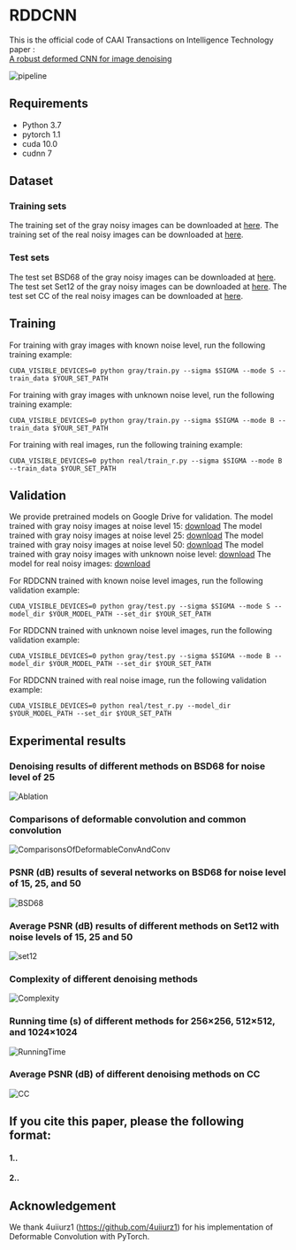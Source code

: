 # RDDCNN 
This is the official code of CAAI Transactions on Intelligence Technology paper :<br>
[A robust deformed CNN for image denoising]()<br>

![pipeline](https://github.com/hellloxiaotian/RDDCNN/pipeline.jpg)

## Requirements
- Python 3.7
- pytorch 1.1
- cuda 10.0
- cudnn 7

## Dataset
### Training sets
The training set of the gray noisy images can be downloaded at [here](https://drive.google.com/file/d/1NlmMR4RtWBar04stavxuAserPryGfoT0/view?usp=sharing).
The training set of the real noisy images can be downloaded at [here](https://drive.google.com/file/d/1zsYoxREQx8EcP0THS9ZqNehriegaqoxz/view?usp=sharing).
### Test sets
The test set BSD68 of the gray noisy images can be downloaded at [here](https://drive.google.com/file/d/1lxXQ_buMll_JVWxKpk5fp0jduW5F_MHe/view?usp=sharing).
The test set Set12 of the gray noisy images can be downloaded at [here](https://drive.google.com/file/d/1cpQwFpNv1MXsM5bJkIumYfww8EPtlkWf/view?usp=sharing).
The test set CC of the real noisy images can be downloaded at [here](https://drive.google.com/file/d/17DE-SV85Slu2foC0F0Ftob5VmRrHWI2h/view?usp=sharing ).

## Training
For training with gray images with known noise level, run the following training example:
```shell
CUDA_VISIBLE_DEVICES=0 python gray/train.py --sigma $SIGMA --mode S --train_data $YOUR_SET_PATH
```
For training with gray images with unknown noise level, run the following training example:
```shell
CUDA_VISIBLE_DEVICES=0 python gray/train.py --sigma $SIGMA --mode B --train_data $YOUR_SET_PATH
```
For training with real images, run the following training example:
```shell
CUDA_VISIBLE_DEVICES=0 python real/train_r.py --sigma $SIGMA --mode B --train_data $YOUR_SET_PATH
```

## Validation
We provide pretrained models on Google Drive for validation.
The model trained with gray noisy images at noise level 15: [download](https://drive.google.com/file/d/1T-DvCBR97ZS9_QexC2kPzh8gsCuPW6d0/view?usp=sharing)
The model trained with gray noisy images at noise level 25: [download](https://drive.google.com/file/d/16AmrwkGSxJCJcJbmPgGIJT-Ej8KW4RJ9/view?usp=sharing)
The model trained with gray noisy images at noise level 50: [download](https://drive.google.com/file/d/1uLXr6DQdbY3bHfnC9O3WxCoLkY6GD11t/view?usp=sharing)
The model trained with gray noisy images with unknown noise level: [download](https://drive.google.com/file/d/1Z2sUN2hflaRy9YsZZ7Z0ELJqTQMgeSjH/view?usp=sharing)
The model for real noisy images: [download](https://drive.google.com/file/d/1fA2Pz-y2ytW7igg0ItlB_qW829ce52tS/view?usp=sharing)

For RDDCNN trained with known noise level images, run the following validation example:
```shell
CUDA_VISIBLE_DEVICES=0 python gray/test.py --sigma $SIGMA --mode S --model_dir $YOUR_MODEL_PATH --set_dir $YOUR_SET_PATH
```
For RDDCNN trained with unknown noise level images, run the following validation example:
```shell
CUDA_VISIBLE_DEVICES=0 python gray/test.py --sigma $SIGMA --mode B --model_dir $YOUR_MODEL_PATH --set_dir $YOUR_SET_PATH
```
For RDDCNN trained with real noise image, run the following validation example:
```shell
CUDA_VISIBLE_DEVICES=0 python real/test_r.py --model_dir $YOUR_MODEL_PATH --set_dir $YOUR_SET_PATH
```

## Experimental results
### Denoising results of different methods on BSD68 for noise level of 25
![Ablation](https://github.com/hellloxiaotian/RDDCNN/ExperimetnalResults/Ablation.png)
### Comparisons of deformable convolution and common convolution
![ComparisonsOfDeformableConvAndConv](https://github.com/hellloxiaotian/RDDCNN/ExperimetnalResults/ComparisonsOfDeformableConvAndConv.png)
### PSNR (dB) results of several networks on BSD68 for noise level of 15, 25, and 50
![BSD68](https://github.com/hellloxiaotian/RDDCNN/ExperimetnalResults/BSD68.png)
### Average PSNR (dB) results of different methods on Set12 with noise levels of 15, 25 and 50
![set12](https://github.com/hellloxiaotian/RDDCNN/ExperimetnalResults/Set12.png)
### Complexity of different denoising methods
![Complexity](https://github.com/hellloxiaotian/RDDCNN/ExperimetnalResults/Complexity.png)
### Running time (s) of different methods for  256×256, 512×512, and 1024×1024
![RunningTime](https://github.com/hellloxiaotian/RDDCNN/ExperimetnalResults/RunningTime.png)
### Average PSNR (dB) of different denoising methods on CC
![CC](https://github.com/hellloxiaotian/RDDCNN/ExperimetnalResults/CC.png)

## If you cite this paper, please the following format:  
#### 1..  
#### 2..

## Acknowledgement
We thank 4uiiurz1 (https://github.com/4uiiurz1) for his implementation of Deformable Convolution with PyTorch.
